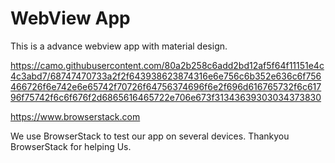 WebView App
===========

This is a advance webview app with material design. 

https://camo.githubusercontent.com/80a2b258c6add2bd12af5f64f11151e4c4c3abd7/68747470733a2f2f643938623874316e6e756c6b352e636c6f756466726f6e742e6e65742f70726f64756374696f6e2f696d616765732f6c61796f75742f6c6f676f2d6865616465722e706e673f31343639303034373830

https://www.browserstack.com

We use BrowserStack to test our app on several devices. Thankyou BrowserStack for helping Us.
